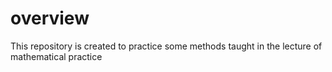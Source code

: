 # overview
This repository is created to practice some methods taught in the lecture of mathematical practice

